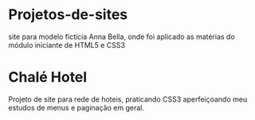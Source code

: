 # Projetos-de-sites
site para modelo fictícia Anna Bella, onde foi aplicado as matérias do módulo iniciante de HTML5 e CSS3

# Chalé Hotel
Projeto de site para rede de hoteis, praticando CSS3 aperfeiçoando meu estudos de menus e paginação em geral.
